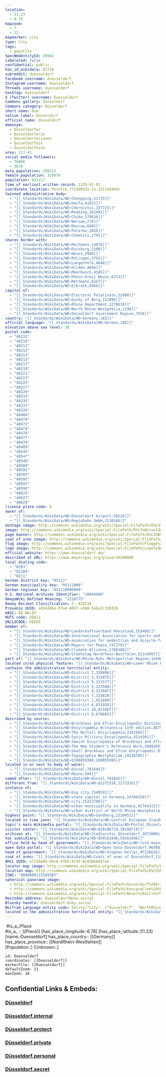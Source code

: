 ```yaml
---
location:
  - 51.23
  - 6.78
mapzoom:
  - 7
  - 12
mapmarker: city
type: City
tags:
  - geo/City
SpocWebEntityId: 29943
isDeleted: false
confidential: public
has_id_wikidata: Q1718
subreddit: duesseldorf
Facebook username: duesseldorf
Instagram username: duesseldorf
Threads username: duesseldorf
hashtag: Duesseldorf
X (Twitter) username: Duesseldorf
Commons gallery: Düsseldorf
Commons category: Düsseldorf
short name: Due
native label: Düsseldorf
official name: Düsseldorf
demonym:
  - Düsseldorfer
  - Düsseldorferin
  - Düsseldorferinnen
  - Dusseldorfois
  - Dusseldorfoise
area: 217.41
social media followers:
  - 76066
  - 5670
male population: 299315
female population: 319979
population: 631217
time of earliest written record: 1135-01-01 
coordinate location: Point(6.772380555 51.231144444)
twinned administrative body:
  - "[[_Standards/WikiData/WD~Chongqing,11725]]"
  - "[[_Standards/WikiData/WD~Haifa,41621]]"
  - "[[_Standards/WikiData/WD~Chernivtsi,157725]]"
  - "[[_Standards/WikiData/WD~Reading,161491]]"
  - "[[_Standards/WikiData/WD~Chiba,170616]]"
  - "[[_Standards/WikiData/WD~Warsaw,270]]"
  - "[[_Standards/WikiData/WD~Moscow,649]]"
  - "[[_Standards/WikiData/WD~Palermo,2656]]"
  - "[[_Standards/WikiData/WD~Chemnitz,2795]]"
shares border with:
  - "[[_Standards/WikiData/WD~Mettmann,14878]]"
  - "[[_Standards/WikiData/WD~Duisburg,2100]]"
  - "[[_Standards/WikiData/WD~Neuss,2948]]"
  - "[[_Standards/WikiData/WD~Ratingen,3791]]"
  - "[[_Standards/WikiData/WD~Langenfeld,4048]]"
  - "[[_Standards/WikiData/WD~Hilden,4094]]"
  - "[[_Standards/WikiData/WD~Meerbusch,4105]]"
  - "[[_Standards/WikiData/WD~Rhein-Kreis Neuss,6253]]"
  - "[[_Standards/WikiData/WD~Mettmann,6257]]"
  - "[[_Standards/WikiData/WD~Erkrath,6968]]"
capital of:
  - "[[_Standards/WikiData/WD~Electoral Palatinate,22880]]"
  - "[[_Standards/WikiData/WD~Duchy of Berg,151095]]"
  - "[[_Standards/WikiData/WD~Rhine Department,1270638]]"
  - "[[_Standards/WikiData/WD~North Rhine-Westphalia,1198]]"
  - "[[_Standards/WikiData/WD~Düsseldorf Government Region,7926]]"
country: "[[_Standards/WikiData/WD~Germany,183]]"
official language: "[[_Standards/WikiData/WD~German,188]]"
elevation above sea level: 38
postal code:
  - "40231"
  - "40210"
  - "40211"
  - "40212"
  - "40213"
  - "40215"
  - "40217"
  - "40219"
  - "40221"
  - "40223"
  - "40225"
  - "40227"
  - "40229"
  - "40233"
  - "40235"
  - "40237"
  - "40239"
  - "40468"
  - "40470"
  - "40472"
  - "40474"
  - "40476"
  - "40477"
  - "40479"
  - "40489"
  - "40545"
  - "40547"
  - "40549"
  - "40589"
  - "40591"
  - "40593"
  - "40595"
  - "40597"
  - "40599"
  - "40625"
  - "40627"
  - "40629"
licence plate code: D
owner of:
  - "[[_Standards/WikiData/WD~Düsseldorf Airport,58226]]"
  - "[[_Standards/WikiData/WD~Regiobahn GmbH,2138160]]"
montage image: http://commons.wikimedia.org/wiki/Special:FilePath/D%C3%BCsseldorf%20Ansichten2.jpg
image: http://commons.wikimedia.org/wiki/Special:FilePath/D%C3%BCsseldorf%20Panorama.jpg
page banner: http://commons.wikimedia.org/wiki/Special:FilePath/D%C3%BCsseldorf%20Wikivoyage%20banner.jpg
coat of arms image: http://commons.wikimedia.org/wiki/Special:FilePath/DEU%20D%C3%BCsseldorf%20COA.svg
flag image: http://commons.wikimedia.org/wiki/Special:FilePath/Flagge%20der%20Landeshauptstadt%20Duesseldorf.svg
logo image: http://commons.wikimedia.org/wiki/Special:FilePath/Logo%20D%C3%BCsseldorf.svg
official website: https://www.duesseldorf.de/
described at URL: https://www.meyersgaz.org/place/10388006
local dialing code:
  - "0203"
  - "02104"
  - "0211"
German district key: "05111"
German municipality key: "05111000"
German regional key: "051110000000"
U.S. National Archives Identifier: "10044968"
OmegaWiki Defined Meaning: "1218775"
Dewey Decimal Classification: 2--435534
Provenio UUID: ad5428be-57a4-4857-a3b0-5aba1c330326
HASC: DE.NW.DS
NUTS code: DEA11
UN/LOCODE: DEDUS
member of:
  - "[[_Standards/WikiData/WD~Landschaftsverband Rheinland,153468]]"
  - "[[_Standards/WikiData/WD~International Association for Sports and Leisure Facilities,475646]]"
  - "[[_Standards/WikiData/WD~association for pedestrian and bicycle-friendly cities, townships and districts in North Rhine Westphalia,627637]]"
  - "[[_Standards/WikiData/WD~Mayors for Peace,747279]]"
  - "[[_Standards/WikiData/WD~Climate Alliance,1768108]]"
  - "[[_Standards/WikiData/WD~Städtetag Nordrhein-Westfalen,52144567]]"
part of: "[[_Standards/WikiData/WD~Rhine-Ruhr Metropolitan Region,164903]]"
located in/on physical feature: "[[_Standards/WikiData/WD~Lower Rhine Plain,212520]]"
contains the administrative territorial entity:
  - "[[_Standards/WikiData/WD~District 2,320896]]"
  - "[[_Standards/WikiData/WD~District 3,322875]]"
  - "[[_Standards/WikiData/WD~District 9,323577]]"
  - "[[_Standards/WikiData/WD~District 5,323588]]"
  - "[[_Standards/WikiData/WD~District 4,323607]]"
  - "[[_Standards/WikiData/WD~District 7,323826]]"
  - "[[_Standards/WikiData/WD~District 1,551600]]"
  - "[[_Standards/WikiData/WD~District 6,831039]]"
  - "[[_Standards/WikiData/WD~District 10,831067]]"
  - "[[_Standards/WikiData/WD~District 8,870865]]"
described by source:
  - "[[_Standards/WikiData/WD~Brockhaus and Efron Encyclopedic Dictionary,602358]]"
  - "[[_Standards/WikiData/WD~Encyclopædia Britannica 11th edition,867541]]"
  - "[[_Standards/WikiData/WD~The Nuttall Encyclopædia,3181656]]"
  - "[[_Standards/WikiData/WD~Sytin Military Encyclopedia,4114391]]"
  - "[[_Standards/WikiData/WD~Jewish Encyclopedia of Brockhaus and Efron,4173137]]"
  - "[[_Standards/WikiData/WD~The New Student's Reference Work,16082057]]"
  - "[[_Standards/WikiData/WD~Small Brockhaus and Efron Encyclopedic Dictionary,19180675]]"
  - "[[_Standards/WikiData/WD~Topographia Westphaliae,19230705]]"
  - "[[_Standards/WikiData/WD~Q108059389,108059389]]"
located in or next to body of water:
  - "[[_Standards/WikiData/WD~Düssel,701645]]"
  - "[[_Standards/WikiData/WD~Rhine,584]]"
named after: "[[_Standards/WikiData/WD~Düssel,701645]]"
different from: "[[_Standards/WikiData/WD~Q1272316,1272316]]"
instance of:
  - "[[_Standards/WikiData/WD~big city,1549591]]"
  - "[[_Standards/WikiData/WD~state capital in Germany,14784328]]"
  - "[[_Standards/WikiData/WD~city,15253706]]"
  - "[[_Standards/WikiData/WD~urban municipality in Germany,42744322]]"
  - "[[_Standards/WikiData/WD~urban district of North Rhine-Westphalia,85635630]]"
highest point: "[[_Standards/WikiData/WD~Sandberg,2220451]]"
located in time zone: "[[_Standards/WikiData/WD~Central European Standard Time (GMT+1),5412096]]"
topic's main Wikimedia portal: "[[_Standards/WikiData/WD~Portal_Düsseldorf,14614580]]"
visitor center: "[[_Standards/WikiData/WD~Q28106719,28106719]]"
archives at: "[[_Standards/WikiData/WD~Stadtarchiv Düsseldorf,28720001]]"
has subsidiary: "[[_Standards/WikiData/WD~Q59161646,59161646]]"
office held by head of government: "[[_Standards/WikiData/WD~lord mayor of Düsseldorf,63342999]]"
open data portal: "[[_Standards/WikiData/WD~Open Data Düsseldorf,96988774]]"
head of government: "[[_Standards/WikiData/WD~Stephan Keller,97126636]]"
coat of arms: "[[_Standards/WikiData/WD~Coats of arms of Düsseldorf,115537549]]"
BHCL UUID: e7230a84-04c6-4785-8c95-0c83666847ae
locator map image: http://commons.wikimedia.org/wiki/Special:FilePath/Locator%20map%20D%20in%20Germany.svg
location map: http://commons.wikimedia.org/wiki/Special:FilePath/D%C3%BCsseldorf%20Subdivisions.svg
ISNI: "0000000121569587"
spherical panorama image:
  - http://commons.wikimedia.org/wiki/Special:FilePath/Dusseldorf%20bridge%20%E2%80%93%20Panorama%20%28Greg%20Zaal%20via%20Poly%20Haven%29.jpg
  - http://commons.wikimedia.org/wiki/Special:FilePath/Konigsallee%20%E2%80%93%20Panorama%20%28Greg%20Zaal%20via%20Poly%20Haven%29.jpg
  - http://commons.wikimedia.org/wiki/Special:FilePath/Neuer%20Zollhof%20%E2%80%93%20Panorama%20%28Greg%20Zaal%20via%20Poly%20Haven%29.jpg
Mastodon address: Duesseldorf@nrw.social
Bluesky handle: duesseldorf.bsky.social
Wolfram Language entity code: Entity["City", {"Dusseldorf", "NorthRhineWestphalia", "Germany"}]
located in the administrative territorial entity: "[[_Standards/WikiData/WD~Düsseldorf Government Region,7926]]"
---
```

﻿
 #is_a_/Place  
#is_a_ :: [[Place]] 
[has_place_longitude::6.78] 
[has_place_latitude::51.23] 
[name::Duesseldorf] 
has_place_country:: [[Germany]]  
has_place_province:: [[NordRhein-Westfahlen]]  
[Population::] 
[Unknown::] 


```leaflet
id: Duesseldorf
coordinates: [[Duesseldorf]] 
markerFile: [[Duesseldorf]] 
defaultZoom: 11 
maxZoom: 18
```


## Confidential Links & Embeds: 

### [Düsseldorf](/_public/Earth/Continent/Europe/Europe~Central/Germany/Germany~West/Nord_Rhein-Westfalen/counties~NW/Düsseldorf.md) 

### [Düsseldorf.internal](/_internal/Earth/Continent/Europe/Europe~Central/Germany/Germany~West/Nord_Rhein-Westfalen/counties~NW/Düsseldorf.internal.md) 

### [Düsseldorf.protect](/_protect/Earth/Continent/Europe/Europe~Central/Germany/Germany~West/Nord_Rhein-Westfalen/counties~NW/Düsseldorf.protect.md) 

### [Düsseldorf.private](/_private/Earth/Continent/Europe/Europe~Central/Germany/Germany~West/Nord_Rhein-Westfalen/counties~NW/Düsseldorf.private.md) 

### [Düsseldorf.personal](/_personal/Earth/Continent/Europe/Europe~Central/Germany/Germany~West/Nord_Rhein-Westfalen/counties~NW/Düsseldorf.personal.md) 

### [Düsseldorf.secret](/_secret/Earth/Continent/Europe/Europe~Central/Germany/Germany~West/Nord_Rhein-Westfalen/counties~NW/Düsseldorf.secret.md) 
